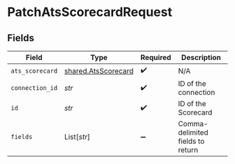 # PatchAtsScorecardRequest


## Fields

| Field                                                      | Type                                                       | Required                                                   | Description                                                |
| ---------------------------------------------------------- | ---------------------------------------------------------- | ---------------------------------------------------------- | ---------------------------------------------------------- |
| `ats_scorecard`                                            | [shared.AtsScorecard](../../models/shared/atsscorecard.md) | :heavy_check_mark:                                         | N/A                                                        |
| `connection_id`                                            | *str*                                                      | :heavy_check_mark:                                         | ID of the connection                                       |
| `id`                                                       | *str*                                                      | :heavy_check_mark:                                         | ID of the Scorecard                                        |
| `fields`                                                   | List[*str*]                                                | :heavy_minus_sign:                                         | Comma-delimited fields to return                           |